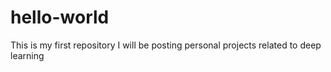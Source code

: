 # hello-world
This is my first repository
I will be posting personal projects related to deep learning
